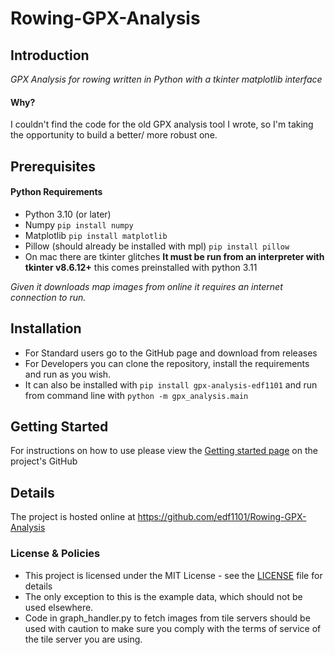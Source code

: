 # Rowing-GPX-Analysis
## Introduction
_GPX Analysis for rowing written in Python with a tkinter matplotlib interface_
#### Why?
I couldn't find the code for the old GPX analysis tool I wrote, so I'm taking the
opportunity to build a better/ more robust one.

## Prerequisites
#### Python Requirements
- Python 3.10 (or later)
- Numpy ```pip install numpy```
- Matplotlib ```pip install matplotlib```
- Pillow (should already be installed with mpl) ```pip install pillow```
- On mac there are tkinter glitches **It must be run from an interpreter with tkinter v8.6.12+** this comes preinstalled
with python 3.11

_Given it downloads map images from online it requires an internet connection to run._

## Installation
- For Standard users go to the GitHub page and download from releases
- For Developers you can clone the repository, install the requirements and run as you wish.
- It can also be installed with ```pip install gpx-analysis-edf1101``` and run from command line with ```python -m gpx_analysis.main``` 
## Getting Started
For instructions on how to use please view the [Getting started page](Getting_started.md) on the project's GitHub


## Details
The project is hosted online at https://github.com/edf1101/Rowing-GPX-Analysis

### License & Policies
- This project is licensed under the MIT License - see the [LICENSE](LICENSE) file for details
- The only exception to this is the example data, which should not be used elsewhere.
- Code in graph_handler.py to fetch images from tile servers should be used with caution to make sure you comply with the
terms of service of the tile server you are using.